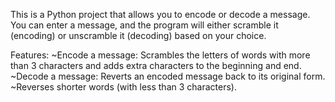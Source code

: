 This is a Python project that allows you to encode or decode a message. 
You can enter a message, and the program will either scramble 
it (encoding) or unscramble it (decoding) based on your choice.

Features:
~Encode a message: Scrambles the letters of words with more than 3 characters and adds extra characters to the beginning and end.
~Decode a message: Reverts an encoded message back to its original form.
~Reverses shorter words (with less than 3 characters).
